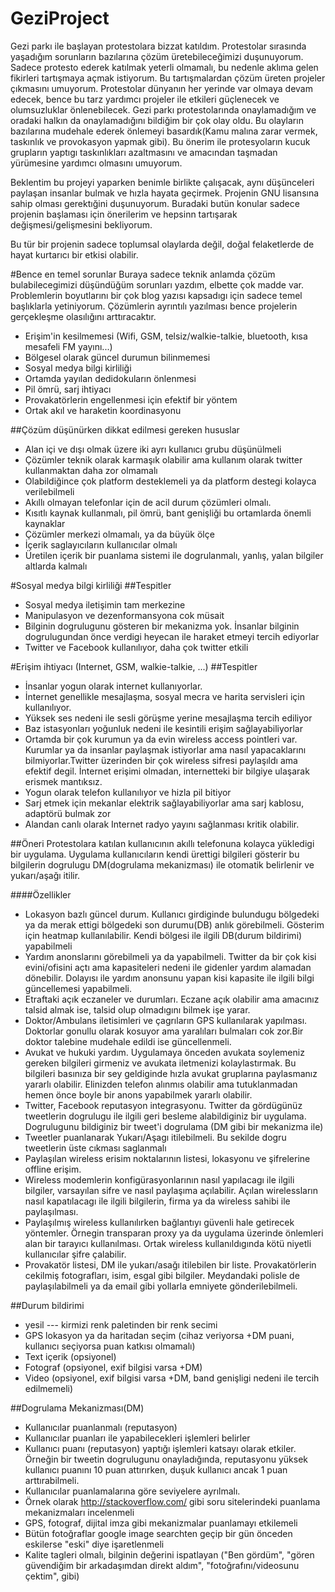 GeziProject
===========

Gezi parkı ile başlayan protestolara bizzat katıldım. Protestolar sırasında yaşadığım sorunların bazılarına çözüm üretebileceğimizi duşunuyorum. Sadece protesto ederek katılmak yeterli olmamalı, bu nedenle aklıma gelen fikirleri tartışmaya açmak istiyorum. Bu tartışmalardan çözüm üreten projeler çıkmasını umuyorum. Protestolar dünyanın her yerinde var olmaya devam edecek, bence bu tarz yardımcı projeler ile etkileri güçlenecek ve olumsuzluklar önlenebilecek. Gezi parkı protestolarında onaylamadığım ve oradaki halkın da onaylamadığını bildiğim bir çok olay oldu. Bu olayların bazılarına mudehale ederek önlemeyi basardık(Kamu malına zarar vermek, taskınlık ve provokasyon yapmak gibi). Bu önerim ile protesyoların kucuk grupların yaptıgı taskınlıkları azaltmasını ve amacından taşmadan yürümesine yardımcı olmasını umuyorum.


Beklentim bu projeyi yaparken benimle birlikte çalışacak, aynı düşünceleri paylaşan insanlar bulmak ve hızla hayata geçirmek. Projenin GNU lisansına sahip olması gerektığini duşunuyorum. Buradaki butün konular sadece projenin başlaması için önerilerim ve hepsinn tartışarak değişmesi/gelişmesini bekliyorum.

Bu tür bir projenin sadece toplumsal olaylarda değil, doğal felaketlerde de hayat kurtarıcı bir etkisi olabilir.

#Bence en temel sorunlar
Buraya sadece teknik anlamda çözüm bulabilecegimizi düşündüğüm sorunları yazdım, elbette çok madde var. Problemlerin boyutlarını bir çok blog yazısı kapsadıgı için sadece temel başlıklarla yetiniyorum. Çözümlerin ayrıntılı yazılması bence projelerin gerçekleşme olasılığını arttıracaktır.

* Erişim'in kesilmemesi (Wifi, GSM, telsiz/walkie-talkie, bluetooth, kısa mesafeli FM yayını...)
* Bölgesel olarak güncel durumun bilinmemesi
* Sosyal medya bilgi kirliliği
* Ortamda yayılan dedidokuların önlenmesi
* Pil ömrü, sarj ihtiyacı
* Provakatörlerin engellenmesi için efektif bir yöntem
* Ortak akıl ve haraketin koordinasyonu

##Çözüm düşünürken dikkat edilmesi gereken hususlar
* Alan içi ve dışı olmak üzere iki ayrı kullanıcı grubu düşünülmeli
* Çözümler teknik olarak karmaşık olabilir ama kullanım olarak twitter kullanmaktan daha zor olmamalı
* Olabildiğince çok platform desteklemeli ya da platform destegi kolayca verilebilmeli
* Akıllı olmayan telefonlar için de acil durum çözümleri olmalı.
* Kısıtlı kaynak kullanmalı, pil ömrü, bant genişliği bu ortamlarda önemli kaynaklar
* Çözümler merkezi olmamalı, ya da büyük ölçe
* İçerik saglayıcıların kullanıcılar olmalı
* Üretilen içerik bir puanlama sistemi ile dogrulanmalı, yanlış, yalan bilgiler altlarda kalmalı

#Sosyal medya bilgi kirliliği
##Tespitler
* Sosyal medya iletişimin tam merkezine
* Manipulasyon ve dezenformansyona cok müsait
* Bilginin dogrulugunu gösteren bir mekanizma yok. İnsanlar bilginin dogrulugundan önce verdigi heyecan ile haraket etmeyi tercih ediyorlar
* Twitter ve Facebook kullanılıyor, daha çok twitter etkili

#Erişim ihtiyacı (Internet, GSM, walkie-talkie, ...)
##Tespitler
* İnsanlar yogun olarak internet kullanıyorlar.
* İnternet genellikle mesajlaşma, sosyal mecra ve harita servisleri için kullanılıyor.
* Yüksek ses nedeni ile sesli görüşme yerine mesajlaşma tercih ediliyor
* Baz istasyonları yoğunluk nedeni ile kesintili erişim sağlayabiliyorlar
* Ortamda bir çok kurumun ya da evin wireless access pointleri var. Kurumlar ya da insanlar paylaşmak istiyorlar ama nasıl yapacaklarını bilmiyorlar.Twitter üzerinden bir çok wireless sifresi paylaşıldı ama efektif degil. İnternet erişimi olmadan, internetteki bir bilgiye ulaşarak erismek mantıksız.
* Yogun olarak telefon kullanılıyor ve hizla pil bitiyor
* Sarj etmek için mekanlar elektrik sağlayabiliyorlar ama sarj kablosu, adaptörü bulmak zor
* Alandan canlı olarak Internet radyo yayını sağlanması kritik olabilir.

##Öneri
Protestolara katılan kullanıcının akıllı telefonuna kolayca yükledigi bir uygulama. Uygulama kullanıcıların kendi ürettigi bilgileri gösterir bu bilgilerin dogrulugu DM(dogrulama mekanizması) ile otomatik belirlenir ve yukarı/aşağı itilir.

####Özellikler
* Lokasyon bazlı güncel durum. Kullanıcı girdiginde bulundugu bölgedeki ya da merak ettigi bölgedeki son durumu(DB) anlık görebilmeli. Gösterim için heatmap kullanılabilir. Kendi bölgesi ile ilgili DB(durum bildirimi) yapabilmeli
* Yardım anonslarını görebilmeli ya da yapabilmeli. Twitter da bir çok kisi evini/ofisini açtı ama kapasiteleri nedeni ile gidenler yardım alamadan dönebilir. Dolayısı ile yardım anonsunu yapan kisi kapasite ile ilgili bilgi güncellemesi yapabilmeli.
* Etraftaki açık eczaneler ve durumları. Eczane açık olabilir ama amacınız talsid almak ise, talsid olup olmadıgını bilmek işe yarar.
* Doktor/Ambulans iletisimleri ve çagrıların GPS kullanılarak yapılması. Doktorlar gonullu olarak kosuyor ama yaralıları bulmaları cok zor.Bir doktor talebine mudehale edildi ise güncellenmeli.
* Avukat ve hukuki yardım. Uygulamaya önceden avukata soylemeniz gereken bilgileri girmeniz ve avukata iletmenizi kolaylastırmak. Bu bilgileri basınıza bir sey geldiginde hızla avukat gruplarına paylasmanız yararlı olabilir. Elinizden telefon alınmıs olabilir ama tutuklanmadan hemen önce boyle bir anons yapabilmek yararlı olabilir.
* Twitter, Facebook reputasyon integrasyonu. Twitter da gördügünüz tweetlerin dogrulugu ile ilgili geri besleme alabildiginiz bir uygulama. Dogrulugunu bildiginiz bir tweet'i dogrulama (DM gibi bir mekanizma ile)
* Tweetler puanlanarak Yukarı/Aşagı itilebilmeli. Bu sekilde dogru tweetlerin üste cıkması saglanmalı 
* Paylaşılan wireless erisim noktalarının listesi, lokasyonu ve şifrelerine offline erişim.
* Wireless modemlerin konfigürasyonlarının nasıl yapılacagı ile ilgili bilgiler, varsayılan sifre ve nasıl paylaşıma açılabilir. Açılan wirelessların nasıl kapatılacagı ile ilgili bilgilerin, firma ya da wireless sahibi ile paylaşılması.
* Paylaşılmış wireless kullanılırken bağlantıyı güvenli hale getirecek yöntemler. Örnegin transparan proxy ya da uygulama üzerinde önlemleri alan bir tarayıcı kullanılması. Ortak wireless kullanıldıgında kötü niyetli kullanıcılar şifre çalabilir.
* Provakatör listesi, DM ile yukarı/asağı itilebilen bir liste. Provakatörlerin cekilmiş fotografları, isim, esgal gibi bilgiler. Meydandaki polisle de paylaşılabilmeli ya da email gibi yollarla emniyete gönderilebilmeli.


##Durum bildirimi
* yesil --- kirmizi renk paletinden bir renk secimi
* GPS lokasyon ya da haritadan seçim (cihaz veriyorsa +DM puani, kullanıcı seçiyorsa puan katkısı olmamalı)
* Text içerik (opsiyonel)
* Fotograf (opsiyonel, exif bilgisi varsa +DM)
* Video (opsiyonel, exif bilgisi varsa +DM, band genişligi nedeni ile tercih edilmemeli)


##Dogrulama Mekanizması(DM)
* Kullanıcılar puanlanmalı (reputasyon)
* Kullanıcılar puanları ile yapabilecekleri işlemleri belirler
* Kullanıcı puanı (reputasyon) yaptığı işlemleri katsayı olarak etkiler. Örneğin bir tweetin dogrulugunu onayladığında, reputasyonu yüksek kullanıcı puanını 10 puan attırırken, duşuk kullanıcı ancak 1 puan arttırabilmeli.
* Kullanıcılar puanlamalarına göre seviyelere ayrılmalı. 
* Örnek olarak http://stackoverflow.com/  gibi soru sitelerindeki puanlama mekanizmaları incelenmeli
* GPS, fotograf, dijital imza gibi mekanizmalar puanlamayı etkilemeli
* Bütün fotoğraflar google image searchten geçip bir gün önceden eskilerse "eski" diye işaretlenmeli
* Kalite tagleri olmalı, bilginin değerini ispatlayan ("Ben gördüm", "gören güvendiğim bir arkadaşımdan direkt aldım", "fotoğrafını/videosunu çektim", gibi)
